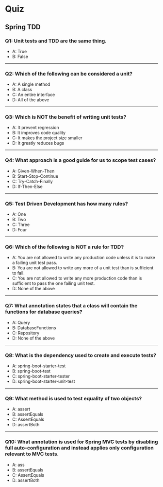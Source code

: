# Quiz

## Spring TDD

### Q1: Unit tests and TDD are the same thing.
- A: True
- B: False
---

### Q2: Which of the following can be considered a unit?
- A: A single method
- B: A class
- C: An entire interface
- D: All of the above
---

### Q3: Which is NOT the benefit of writing unit tests?
- A: It prevent regression
- B: It improves code quality
- C: It makes the project size smaller
- D: It greatly reduces bugs
---

### Q4: What approach is a good guide for us to scope test cases?
- A: Given-When-Then
- B: Start-Stop-Continue
- C: Try-Catch-Finally
- D: If-Then-Else
---

### Q5: Test Driven Development has how many rules?
- A: One
- B: Two
- C: Three
- D: Four
---

### Q6: Which of the following is NOT a rule for TDD?
- A: You are not allowed to write any production code unless it is to make a failing unit test pass.
- B: You are not allowed to write any more of a unit test than is sufficient to fail.
- C: You are not allowed to write any more production code than is sufficient to pass the one failing unit test.
- D: None of the above
---

### Q7: What annotation states that a class will contain the functions for database queries?
- A: Query
- B: DatabaseFunctions
- C: Repository
- D: None of the above
---

### Q8: What is the dependency used to create and execute tests?
- A: spring-boot-starter-test
- B: spring-boot-test
- C: spring-boot-starter-tester
- D: spring-boot-starter-unit-test
---

### Q9: What method is used to test equality of two objects?
- A: assert
- B: assertEquals
- C: AssertEquals
- D: assertBoth
---

### Q10: What annotation is used for Spring MVC tests by disabling full auto-configuration and instead applies only configuration relevant to MVC tests.
- A: ass
- B: assertEquals
- C: AssertEquals
- D: assertBoth
